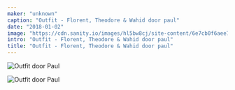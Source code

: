 ```yaml
---
maker: "unknown"
caption: "Outfit - Florent, Theodore & Wahid door paul"
date: "2018-01-02"
image: "https://cdn.sanity.io/images/hl5bw8cj/site-content/6e7cb0f6aee7fd430e5f8cff0c3351073c35b313-2000x2793.jpg"
intro: "Outfit - Florent, Theodore & Wahid door paul"
title: "Outfit - Florent, Theodore & Wahid door paul"
---
```


![Outfit door Paul](/img/showcase/outfit-wahid-theodore-florent-by-paul/high_back.jpg "Outfit door Paul")

![Outfit door Paul](/img/showcase/outfit-wahid-theodore-florent-by-paul/high_front.jpg)
